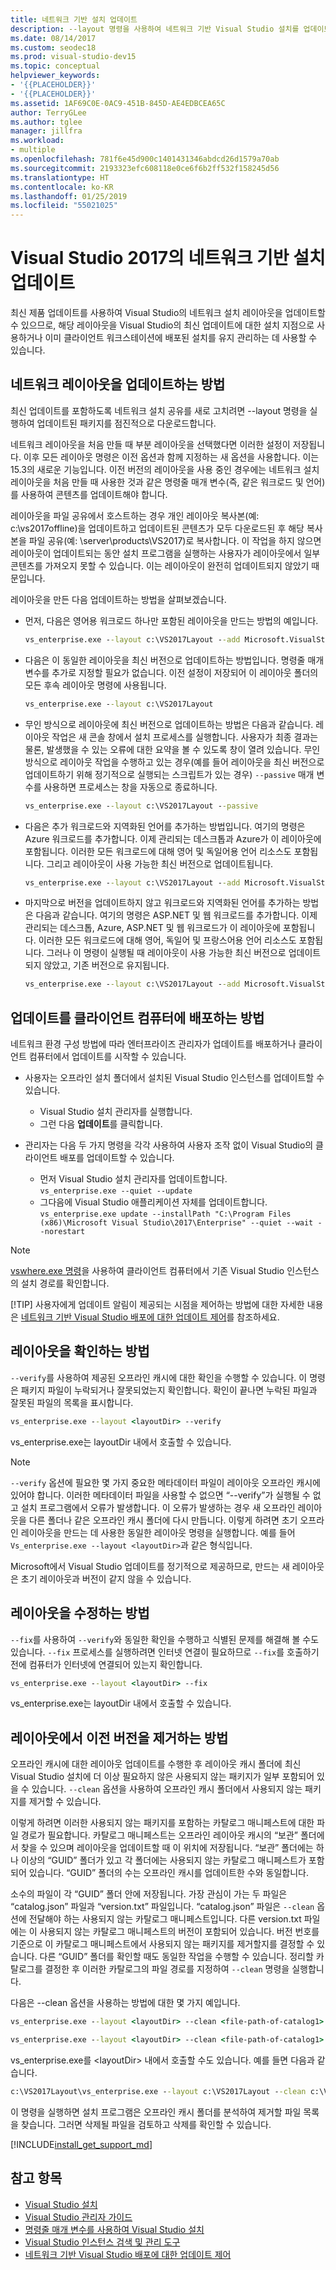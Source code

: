 ```yaml
---
title: 네트워크 기반 설치 업데이트
description: --layout 명령을 사용하여 네트워크 기반 Visual Studio 설치를 업데이트하는 방법 알아보기
ms.date: 08/14/2017
ms.custom: seodec18
ms.prod: visual-studio-dev15
ms.topic: conceptual
helpviewer_keywords:
- '{{PLACEHOLDER}}'
- '{{PLACEHOLDER}}'
ms.assetid: 1AF69C0E-0AC9-451B-845D-AE4EDBCEA65C
author: TerryGLee
ms.author: tglee
manager: jillfra
ms.workload:
- multiple
ms.openlocfilehash: 781f6e45d900c1401431346abdcd26d1579a70ab
ms.sourcegitcommit: 2193323efc608118e0ce6f6b2ff532f158245d56
ms.translationtype: HT
ms.contentlocale: ko-KR
ms.lasthandoff: 01/25/2019
ms.locfileid: "55021025"
---
```

# <a name="update-a-network-based-installation-of-visual-studio-2017"></a>Visual Studio 2017의 네트워크 기반 설치 업데이트

최신 제품 업데이트를 사용하여 Visual Studio의 네트워크 설치 레이아웃을 업데이트할 수 있으므로, 해당 레이아웃을 Visual Studio의 최신 업데이트에 대한 설치 지점으로 사용하거나 이미 클라이언트 워크스테이션에 배포된 설치를 유지 관리하는 데 사용할 수 있습니다.

## <a name="how-to-update-a-network-layout"></a>네트워크 레이아웃을 업데이트하는 방법

최신 업데이트를 포함하도록 네트워크 설치 공유를 새로 고치려면 --layout 명령을 실행하여 업데이트된 패키지를 점진적으로 다운로드합니다.

네트워크 레이아웃을 처음 만들 때 부분 레이아웃을 선택했다면 이러한 설정이 저장됩니다.  이후 모든 레이아웃 명령은 이전 옵션과 함께 지정하는 새 옵션을 사용합니다.  이는 15.3의 새로운 기능입니다.  이전 버전의 레이아웃을 사용 중인 경우에는 네트워크 설치 레이아웃을 처음 만들 때 사용한 것과 같은 명령줄 매개 변수(즉, 같은 워크로드 및 언어)를 사용하여 콘텐츠를 업데이트해야 합니다.

레이아웃을 파일 공유에서 호스트하는 경우 개인 레이아웃 복사본(예: c:\vs2017offline)을 업데이트하고 업데이트된 콘텐츠가 모두 다운로드된 후 해당 복사본을 파일 공유(예: \\server\products\VS2017)로 복사합니다. 이 작업을 하지 않으면 레이아웃이 업데이트되는 동안 설치 프로그램을 실행하는 사용자가 레이아웃에서 일부 콘텐츠를 가져오지 못할 수 있습니다. 이는 레이아웃이 완전히 업데이트되지 않았기 때문입니다.

레이아웃을 만든 다음 업데이트하는 방법을 살펴보겠습니다.

* 먼저, 다음은 영어용 워크로드 하나만 포함된 레이아웃을 만드는 방법의 예입니다.

  ```cmd
  vs_enterprise.exe --layout c:\VS2017Layout --add Microsoft.VisualStudio.Workload.ManagedDesktop --lang en-US
  ```

* 다음은 이 동일한 레이아웃을 최신 버전으로 업데이트하는 방법입니다. 명령줄 매개 변수를 추가로 지정할 필요가 없습니다. 이전 설정이 저장되어 이 레이아웃 폴더의 모든 후속 레이아웃 명령에 사용됩니다.

  ```cmd
  vs_enterprise.exe --layout c:\VS2017Layout
  ```

* 무인 방식으로 레이아웃에 최신 버전으로 업데이트하는 방법은 다음과 같습니다. 레이아웃 작업은 새 콘솔 창에서 설치 프로세스를 실행합니다. 사용자가 최종 결과는 물론, 발생했을 수 있는 오류에 대한 요약을 볼 수 있도록 창이 열려 있습니다. 무인 방식으로 레이아웃 작업을 수행하고 있는 경우(예를 들어 레이아웃을 최신 버전으로 업데이트하기 위해 정기적으로 실행되는 스크립트가 있는 경우) `--passive` 매개 변수를 사용하면 프로세스는 창을 자동으로 종료하니다.

  ```cmd
  vs_enterprise.exe --layout c:\VS2017Layout --passive
  ```

* 다음은 추가 워크로드와 지역화된 언어를 추가하는 방법입니다.  여기의 명령은 Azure 워크로드를 추가합니다.  이제 관리되는 데스크톱과 Azure가 이 레이아웃에 포함됩니다.  이러한 모든 워크로드에 대해 영어 및 독일어용 언어 리소스도 포함됩니다.  그리고 레이아웃이 사용 가능한 최신 버전으로 업데이트됩니다.

  ```cmd
  vs_enterprise.exe --layout c:\VS2017Layout --add Microsoft.VisualStudio.Workload.Azure --lang de-DE
  ```

* 마지막으로 버전을 업데이트하지 않고 워크로드와 지역화된 언어를 추가하는 방법은 다음과 같습니다. 여기의 명령은 ASP.NET 및 웹 워크로드를 추가합니다.  이제 관리되는 데스크톱, Azure, ASP.NET 및 웹 워크로드가 이 레이아웃에 포함됩니다.  이러한 모든 워크로드에 대해 영어, 독일어 및 프랑스어용 언어 리소스도 포함됩니다.  그러나 이 명령이 실행될 때 레이아웃이 사용 가능한 최신 버전으로 업데이트되지 않았고,  기존 버전으로 유지됩니다.

  ```cmd
  vs_enterprise.exe --layout c:\VS2017Layout --add Microsoft.VisualStudio.Workload.NetWeb --lang fr-FR --keepLayoutVersion
  ```

## <a name="how-to-deploy-an-update-to-client-machines"></a>업데이트를 클라이언트 컴퓨터에 배포하는 방법

네트워크 환경 구성 방법에 따라 엔터프라이즈 관리자가 업데이트를 배포하거나 클라이언트 컴퓨터에서 업데이트를 시작할 수 있습니다.

* 사용자는 오프라인 설치 폴더에서 설치된 Visual Studio 인스턴스를 업데이트할 수 있습니다.
  * Visual Studio 설치 관리자를 실행합니다.
  * 그런 다음 **업데이트**를 클릭합니다.

* 관리자는 다음 두 가지 명령을 각각 사용하여 사용자 조작 없이 Visual Studio의 클라이언트 배포를 업데이트할 수 있습니다.
  * 먼저 Visual Studio 설치 관리자를 업데이트합니다. <br>```vs_enterprise.exe --quiet --update```
  * 그다음에 Visual Studio 애플리케이션 자체를 업데이트합니다. <br>```vs_enterprise.exe update --installPath "C:\Program Files (x86)\Microsoft Visual Studio\2017\Enterprise" --quiet --wait --norestart```

> [!NOTE]
> [vswhere.exe 명령](tools-for-managing-visual-studio-instances.md)을 사용하여 클라이언트 컴퓨터에서 기존 Visual Studio 인스턴스의 설치 경로를 확인합니다.
>
> [!TIP]
> 사용자에게 업데이트 알림이 제공되는 시점을 제어하는 방법에 대한 자세한 내용은 [네트워크 기반 Visual Studio 배포에 대한 업데이트 제어](controlling-updates-to-visual-studio-deployments.md)를 참조하세요.

## <a name="how-to-verify-a-layout"></a>레이아웃을 확인하는 방법

`--verify`를 사용하여 제공된 오프라인 캐시에 대한 확인을 수행할 수 있습니다. 이 명령은 패키지 파일이 누락되거나 잘못되었는지 확인합니다. 확인이 끝나면 누락된 파일과 잘못된 파일의 목록을 표시합니다.

```cmd
vs_enterprise.exe --layout <layoutDir> --verify
```

vs_enterprise.exe는 layoutDir 내에서 호출할 수 있습니다.

> [!NOTE]
> `--verify` 옵션에 필요한 몇 가지 중요한 메타데이터 파일이 레이아웃 오프라인 캐시에 있어야 합니다. 이러한 메타데이터 파일을 사용할 수 없으면 “--verify”가 실행될 수 없고 설치 프로그램에서 오류가 발생합니다. 이 오류가 발생하는 경우 새 오프라인 레이아웃을 다른 폴더나 같은 오프라인 캐시 폴더에 다시 만듭니다. 이렇게 하려면 초기 오프라인 레이아웃을 만드는 데 사용한 동일한 레이아웃 명령을 실행합니다. 예를 들어 `Vs_enterprise.exe --layout <layoutDir>`과 같은 형식입니다.

Microsoft에서 Visual Studio 업데이트를 정기적으로 제공하므로, 만드는 새 레이아웃은 초기 레이아웃과 버전이 같지 않을 수 있습니다.

## <a name="how-to-fix-a-layout"></a>레이아웃을 수정하는 방법

`--fix`를 사용하여 `--verify`와 동일한 확인을 수행하고 식별된 문제를 해결해 볼 수도 있습니다. `--fix` 프로세스를 실행하려면 인터넷 연결이 필요하므로 `--fix`를 호출하기 전에 컴퓨터가 인터넷에 연결되어 있는지 확인합니다.

```cmd
vs_enterprise.exe --layout <layoutDir> --fix
```

vs_enterprise.exe는 layoutDir 내에서 호출할 수 있습니다.

## <a name="how-to-remove-older-versions-from-a-layout"></a>레이아웃에서 이전 버전을 제거하는 방법

오프라인 캐시에 대한 레이아웃 업데이트를 수행한 후 레이아웃 캐시 폴더에 최신 Visual Studio 설치에 더 이상 필요하지 않은 사용되지 않는 패키지가 일부 포함되어 있을 수 있습니다. `--clean` 옵션을 사용하여 오프라인 캐시 폴더에서 사용되지 않는 패키지를 제거할 수 있습니다.

이렇게 하려면 이러한 사용되지 않는 패키지를 포함하는 카탈로그 매니페스트에 대한 파일 경로가 필요합니다. 카탈로그 매니페스트는 오프라인 레이아웃 캐시의 “보관” 폴더에서 찾을 수 있으며 레이아웃을 업데이트할 때 이 위치에 저장됩니다. “보관” 폴더에는 하나 이상의 “GUID” 폴더가 있고 각 폴더에는 사용되지 않는 카탈로그 매니페스트가 포함되어 있습니다. “GUID” 폴더의 수는 오프라인 캐시를 업데이트한 수와 동일합니다.

소수의 파일이 각 “GUID” 폴더 안에 저장됩니다. 가장 관심이 가는 두 파일은 “catalog.json” 파일과 “version.txt” 파일입니다. “catalog.json” 파일은 `--clean` 옵션에 전달해야 하는 사용되지 않는 카탈로그 매니페스트입니다. 다른 version.txt 파일에는 이 사용되지 않는 카탈로그 매니페스트의 버전이 포함되어 있습니다. 버전 번호를 기준으로 이 카탈로그 매니페스트에서 사용되지 않는 패키지를 제거할지를 결정할 수 있습니다. 다른 “GUID” 폴더를 확인할 때도 동일한 작업을 수행할 수 있습니다. 정리할 카탈로그를 결정한 후 이러한 카탈로그의 파일 경로를 지정하여 `--clean` 명령을 실행합니다.

다음은 --clean 옵션을 사용하는 방법에 대한 몇 가지 예입니다.

```cmd
vs_enterprise.exe --layout <layoutDir> --clean <file-path-of-catalog1> <file-path-of-catalog2> …
```

```cmd
vs_enterprise.exe --layout <layoutDir> --clean <file-path-of-catalog1> --clean <file-path-of-catalog2> …
```

vs_enterprise.exe를 &lt;layoutDir&gt; 내에서 호출할 수도 있습니다. 예를 들면 다음과 같습니다.

```cmd
c:\VS2017Layout\vs_enterprise.exe --layout c:\VS2017Layout --clean c:\VS2017Layout\Archive\1cd70189-fc55-4583-8ad8-a2711e928325\Catalog.json --clean c:\VS2017Layout\Archive\d420889f-6aad-4ba4-99e4-ed7833795a10\Catalog.json
```

이 명령을 실행하면 설치 프로그램은 오프라인 캐시 폴더를 분석하여 제거할 파일 목록을 찾습니다. 그러면 삭제될 파일을 검토하고 삭제를 확인할 수 있습니다.

[!INCLUDE[install_get_support_md](includes/install_get_support_md.md)]

## <a name="see-also"></a>참고 항목

* [Visual Studio 설치](install-visual-studio.md)
* [Visual Studio 관리자 가이드](visual-studio-administrator-guide.md)
* [명령줄 매개 변수를 사용하여 Visual Studio 설치](use-command-line-parameters-to-install-visual-studio.md)
* [Visual Studio 인스턴스 검색 및 관리 도구](tools-for-managing-visual-studio-instances.md)
* [네트워크 기반 Visual Studio 배포에 대한 업데이트 제어](controlling-updates-to-visual-studio-deployments.md)

